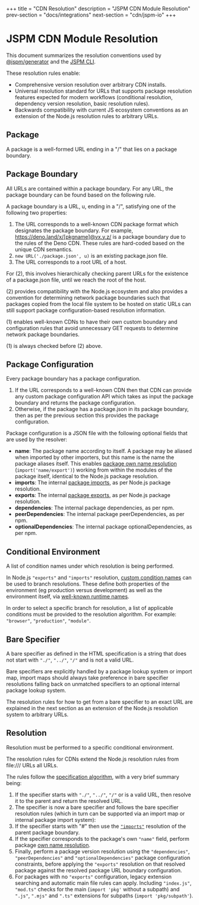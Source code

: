 +++
title = "CDN Resolution"
description = "JSPM CDN Module Resolution"
prev-section = "docs/integrations"
next-section = "cdn/jspm-io"
+++

# JSPM CDN Module Resolution

This document summarizes the resolution conventions used by [@jspm/generator](/docs/generator) and the [JSPM CLI](/docs/jspm-cli).

These resolution rules enable:

* Comprehensive version resolution over arbitrary CDN installs.
* Universal resolution standard for URLs that supports package resolution features expected for modern workflows (conditional resolution, dependency version resolution, basic resolution rules).
* Backwards compatibility with current JS ecosystem conventions as an extension of the Node.js resolution rules to arbitrary URLs.

## Package

A package is a well-formed URL ending in a "/" that lies on a package boundary.

## Package Boundary

All URLs are contained within a package boundary. For any URL, the package boundary can be found based on the following rule.

A package boundary is a URL, u, ending in a "/", satisfying one of the following two properties:

1. The URL corresponds to a well-known CDN package format which designates the package boundary. For example, https://deno.land/x/[pkgname]@vx.y.z/ is a package boundary due to the rules of the Deno CDN. These rules are hard-coded based on the unique CDN semantics.
2. `new URL('./package.json', u)` is an existing package.json file.
3. The URL corresponds to a root URL of a host.

For (2), this involves hierarchically checking parent URLs for the existence of a package.json file, until we reach the root of the host.

(2) provides compatibility with the Node.js ecosystem and also provides a convention for determining network package boundaries such that packages copied from the local file system to be hosted on static URLs can still support package configuration-based resolution information.

(1) enables well-known CDNs to have their own custom boundary and configuration rules that avoid unnecessary GET requests to determine network package boundaries.

(1) is always checked before (2) above.

## Package Configuration

Every package boundary has a package configuration.

1. If the URL corresponds to a well-known CDN then that CDN can provide any custom package configuration API which takes as input the package boundary and returns the package configuration.
2. Otherwise, if the package has a package.json in its package boundary, then as per the previous section this provides the package configuration.

Package configuration is a JSON file with the following optional fields that are used by the resolver:

* **name**: The package name according to itself. A package may be aliased when imported by other importers, but this name is the name the package aliases itself. This enables [package own name resolution](https://nodejs.org/dist/latest-v18.x/docs/api/packages.html#self-referencing-a-package-using-its-name) (`import('name/export')`) working from within the modules of the package itself, identical to the Node.js package resolution.
* **imports**: The internal [package imports](https://nodejs.org/dist/latest-v18.x/docs/api/packages.html#subpath-imports), as per Node.js package resolution.
* **exports**: The internal [package exports](https://nodejs.org/dist/latest-v18.x/docs/api/packages.html#subpath-exports), as per Node.js package resolution.
* **dependencies**: The internal package dependencies, as per npm.
* **peerDependencies**: The internal package peerDependencies, as per npm.
* **optionalDependencies**: The internal package optionalDependencies, as per npm.

## Conditional Environment

A list of condition names under which resolution is being performed.

In Node.js `"exports"` and `"imports"` resolution, [custom condition names](https://nodejs.org/dist/latest-v18.x/docs/api/packages.html#conditional-exports) can be used to branch resolutions. These define both properties of the environment (eg production versus development) as well as the environment itself, via [well-known runtime names](https://runtime-keys.proposal.wintercg.org/).

In order to select a specific branch for resolution, a list of applicable conditions must be provided to the resolution algorithm. For example: `"browser"`, `"production"`, `"module"`.

## Bare Specifier

A bare specifier as defined in the HTML specification is a string that does not start with `"./"`, `"../"`, `"/"` and is not a valid URL.

Bare specifiers are explicitly handled by a package lookup system or import map, import maps should always take preference in bare specifier resolutions falling back on unmatched specifiers to an optional internal package lookup system.

The resolution rules for how to get from a bare specifier to an exact URL are explained in the next section as an extension of the Node.js resolution system to arbitrary URLs.

## Resolution

Resolution must be performed to a specific conditional environment.

The resolution rules for CDNs extend the Node.js resolution rules from file:/// URLs all URLs.

The rules follow the [specification algorithm](https://nodejs.org/dist/latest-v18.x/docs/api/esm.html#resolution-algorithm), with a very brief summary being:

1. If the specifier starts with `"./"`, `"../"`, `"/"` or is a valid URL, then resolve it to the parent and return the resolved URL.
1. The specifier is now a bare specifier and follows the bare specifier resolution rules (which in turn can be supported via an import map or internal package import system):
  1. If the specifier starts with "#" then use the [`"imports"`](https://nodejs.org/dist/latest-v18.x/docs/api/packages.html#subpath-imports) resolution of the parent package boundary.
  1. If the specifier corresponds to the package's own `"name"` field, perform package [own name resolution](https://nodejs.org/dist/latest-v18.x/docs/api/packages.html#self-referencing-a-package-using-its-name).
  1. Finally, perform a package version resolution using the `"dependencies"`, `"peerDependencies"` and `"optionalDependencies"` package configuration constraints, before applying the `"exports"` resolution on that resolved package against the resolved package URL boundary configuration.
1. For packages with no `"exports"` configuration, legacy extension searching and automatic main file rules can apply. Including `"index.js"`, `"mod.ts"` checks for the main (`import 'pkg'` without a subpath) and `".js"`, `".mjs"` and `".ts"` extensions for subpaths (`import 'pkg/subpath'`).
